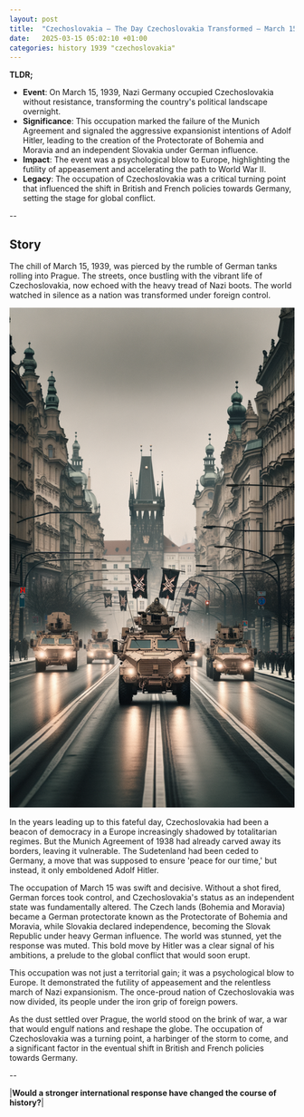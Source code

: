 ```yaml
---
layout: post
title:  "Czechoslovakia – The Day Czechoslovakia Transformed – March 15, 1939"
date:   2025-03-15 05:02:10 +01:00
categories: history 1939 "czechoslovakia"
---
```


**TLDR;**
- **Event**: On March 15, 1939, Nazi Germany occupied Czechoslovakia without resistance, transforming the country's political landscape overnight.
- **Significance**: This occupation marked the failure of the Munich Agreement and signaled the aggressive expansionist intentions of Adolf Hitler, leading to the creation of the Protectorate of Bohemia and Moravia and an independent Slovakia under German influence.
- **Impact**: The event was a psychological blow to Europe, highlighting the futility of appeasement and accelerating the path to World War II.
- **Legacy**: The occupation of Czechoslovakia was a critical turning point that influenced the shift in British and French policies towards Germany, setting the stage for global conflict.

--

## Story

The chill of March 15, 1939, was pierced by the rumble of German tanks rolling into Prague. The streets, once bustling with the vibrant life of Czechoslovakia, now echoed with the heavy tread of Nazi boots. The world watched in silence as a nation was transformed under foreign control.

![Image](/assets/images/15_March_c1f54ef563f90e2ccbfa0fc4f0b3080f.png)

In the years leading up to this fateful day, Czechoslovakia had been a beacon of democracy in a Europe increasingly shadowed by totalitarian regimes. But the Munich Agreement of 1938 had already carved away its borders, leaving it vulnerable. The Sudetenland had been ceded to Germany, a move that was supposed to ensure 'peace for our time,' but instead, it only emboldened Adolf Hitler.

The occupation of March 15 was swift and decisive. Without a shot fired, German forces took control, and Czechoslovakia's status as an independent state was fundamentally altered. The Czech lands (Bohemia and Moravia) became a German protectorate known as the Protectorate of Bohemia and Moravia, while Slovakia declared independence, becoming the Slovak Republic under heavy German influence. The world was stunned, yet the response was muted. This bold move by Hitler was a clear signal of his ambitions, a prelude to the global conflict that would soon erupt.

This occupation was not just a territorial gain; it was a psychological blow to Europe. It demonstrated the futility of appeasement and the relentless march of Nazi expansionism. The once-proud nation of Czechoslovakia was now divided, its people under the iron grip of foreign powers.

As the dust settled over Prague, the world stood on the brink of war, a war that would engulf nations and reshape the globe. The occupation of Czechoslovakia was a turning point, a harbinger of the storm to come, and a significant factor in the eventual shift in British and French policies towards Germany.

--

|**Would a stronger international response have changed the course of history?**|

